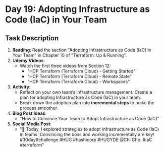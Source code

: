 # Day 19: Adopting Infrastructure as Code (IaC) in Your Team

## Task Description

1. **Reading**: Read the section "Adopting Infrastructure as Code (IaC) in Your Team" in Chapter 10 of "Terraform: Up & Running".
2. **Udemy Videos**: 
   - Watch the first three videos from Section 12:
     - "HCP Terraform (Terraform Cloud) - Getting Started"
     - "HCP Terraform (Terraform Cloud) - Remote State"
     - "HCP Terraform (Terraform Cloud) - Workspaces"
3. **Activity**: 
   - Reflect on your own team’s infrastructure management. Create a plan for adopting Infrastructure as Code (IaC) in your team.
   - Break down the adoption plan into **incremental steps** to make the process smoother.
4. **Blog Post Ideas**: 
   - "How to Convince Your Team to Adopt Infrastructure as Code (IaC)"
5. **Social Media Post**: 
   - "🚀 Today, I explored strategies to adopt Infrastructure as Code (IaC) in teams. Convincing the boss and working incrementally are key! #30daytfchallenge #HUG #hashicorp #HUGYDE @Chi Che. #IaC #terraform"

